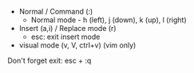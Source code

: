 - Normal / Command (:)
  - Normal mode - h (left), j (down), k (up), l (right)
- Insert (a,i) / Replace mode (r)
  - esc: exit insert mode
- visual mode (v, V, ctrl+v) (vim only)

Don't forget exit: esc + :q

<!--
[![asciicast](https://asciinema.org/a/14.png)](https://asciinema.org/a/14)
-->
